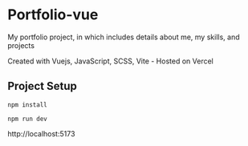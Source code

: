 # Portfolio-vue

My portfolio project, in which includes details about me, my skills, and projects

Created with Vuejs, JavaScript, SCSS, Vite - Hosted on Vercel

## Project Setup
```
npm install
```
```
npm run dev
```
http://localhost:5173
